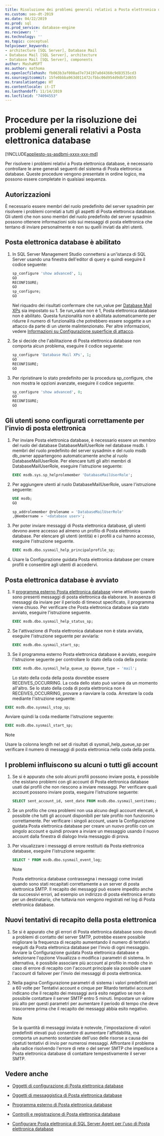```yaml
---
title: Risoluzione dei problemi generali relativi a Posta elettronica database
ms.custom: seo-dt-2019
ms.date: 04/22/2019
ms.prod: sql
ms.prod_service: database-engine
ms.reviewer: ''
ms.technology: ''
ms.topic: conceptual
helpviewer_keywords:
- architecture [SQL Server], Database Mail
- Database Mail [SQL Server], architecture
- Database Mail [SQL Server], components
author: MashaMSFT
ms.author: mathoma
ms.openlocfilehash: fb063b3af008ad7e734197a0d4360c9d83535cd3
ms.sourcegitcommit: 15fe0bbba963d011472cfbbc06d954d9dbf2d655
ms.translationtype: HT
ms.contentlocale: it-IT
ms.lasthandoff: 11/14/2019
ms.locfileid: "74094553"
---
```

# <a name="general-database-mail-troubleshooting-steps"></a>Procedure per la risoluzione dei problemi generali relativi a Posta elettronica database 
[!INCLUDE[appliesto-ss-asdbmi-xxxx-xxx-md](../../includes/appliesto-ss-asdbmi-xxxx-xxx-md.md)]

Per risolvere i problemi relativi a Posta elettronica database, è necessario controllare le aree generali seguenti del sistema di Posta elettronica database. Queste procedure vengono presentate in ordine logico, ma possono essere completate in qualsiasi sequenza.

## <a name="permissions"></a>Autorizzazioni

È necessario essere membri del ruolo predefinito del server sysadmin per risolvere i problemi correlati a tutti gli aspetti di Posta elettronica database. Gli utenti che non sono membri del ruolo predefinito del server sysadmin possono ottenere informazioni solo sui messaggi di posta elettronica che tentano di inviare personalmente e non su quelli inviati da altri utenti.

## <a name="is-database-mail-enabled"></a>Posta elettronica database è abilitato

1. In SQL Server Management Studio connettersi a un'istanza di SQL Server usando una finestra dell'editor di query e quindi eseguire il codice seguente:

    ```sql
    sp_configure 'show advanced', 1; 
    GO
    RECONFIGURE;
    GO
    sp_configure;
    GO
    ```

   Nel riquadro dei risultati confermare che run_value per [Database Mail XPs](../../database-engine/configure-windows/database-mail-xps-server-configuration-option.md) sia impostato su 1.
   Se run_value non è 1, Posta elettronica database non è abilitato. Questa funzionalità non è abilitata automaticamente per ridurre il numero di funzionalità che potrebbero essere soggette a un attacco da parte di un utente malintenzionato. Per altre informazioni, vedere [Informazioni su Configurazione superficie di attacco](../security/surface-area-configuration.md).

1. Se si decide che l'abilitazione di Posta elettronica database non comporta alcun problema, eseguire il codice seguente:

    ```sql
    sp_configure 'Database Mail XPs', 1; 
    GO
    RECONFIGURE;
    GO
    ```

1. Per ripristinare lo stato predefinito per la procedura sp_configure, che non mostra le opzioni avanzate, eseguire il codice seguente:

    ```sql 
    sp_configure 'show advanced', 0; 
    GO
    RECONFIGURE;
    GO
    ```

## <a name="are-users-properly-configured-to-send-mail"></a>Gli utenti sono configurati correttamente per l'invio di posta elettronica

1. Per inviare Posta elettronica database, è necessario essere un membro del ruolo del database DatabaseMailUserRole nel database msdb. I membri del ruolo predefinito del server sysadmin e del ruolo msdb db_owner appartengono automaticamente anche al ruolo DatabaseMailUserRole. Per elencare tutti gli altri membri di DatabaseMailUserRole, eseguire l'istruzione seguente:

    ```sql
    EXEC msdb.sys.sp_helprolemember 'DatabaseMailUserRole';
    ```

1. Per aggiungere utenti al ruolo DatabaseMailUserRole, usare l'istruzione seguente:

    ```sql
    USE msdb;
    GO
    
    sp_addrolemember @rolename = 'DatabaseMailUserRole'
    ,@membername = '<database user>';
    ```

1. Per poter inviare messaggi di Posta elettronica database, gli utenti devono avere accesso ad almeno un profilo di Posta elettronica database. Per elencare gli utenti (entità) e i profili a cui hanno accesso, eseguire l'istruzione seguente.

    ```sql
    EXEC msdb.dbo.sysmail_help_principalprofile_sp;
    ```

1. Usare la Configurazione guidata Posta elettronica database per creare profili e consentire agli utenti di accedervi.
 
## <a name="is-database-mail-started"></a>Posta elettronica database è avviato

1. Il [programma esterno Posta elettronica database](database-mail-external-program.md) viene attivato quando sono presenti messaggi di posta elettronica da elaborare. In assenza di messaggi da inviare per il periodo di timeout specificato, il programma viene chiuso. Per verificare che Posta elettronica database sia stato avviato, eseguire l'istruzione seguente.

    ```sql
    EXEC msdb.dbo.sysmail_help_status_sp;
    ```
1. Se l'attivazione di Posta elettronica database non è stata avviata, eseguire l'istruzione seguente per avviarla:

    ```sql
    EXEC msdb.dbo.sysmail_start_sp;
    ```

1. Se il programma esterno Posta elettronica database è avviato, eseguire l'istruzione seguente per controllare lo stato della coda della posta:

    ```sql
    EXEC msdb.dbo.sysmail_help_queue_sp @queue_type = 'mail';
    ```
  
   Lo stato della coda della posta dovrebbe essere RECEIVES_OCCURRING. La coda dello stato può variare da un momento all'altro. Se lo stato della coda di posta elettronica non è RECEIVES_OCCURRING, provare a riavviare la coda. Arrestare la coda mediante l'istruzione seguente:
   
```sql
EXEC msdb.dbo.sysmail_stop_sp;
```

Avviare quindi la coda mediante l'istruzione seguente:

```sql
EXEC msdb.dbo.sysmail_start_sp;
```

  > [!NOTE]
  >  Usare la colonna length nel set di risultati di sysmail_help_queue_sp per verificare il numero di messaggi di posta elettronica nella coda della posta.

## <a name="do-problems-affect-some-or-all-accounts"></a>I problemi influiscono su alcuni o tutti gli account

1. Se si è appurato che solo alcuni profili possono inviare posta, è possibile che esistano problemi con gli account di Posta elettronica database usati dai profili che non riescono a inviare messaggi. Per verificare quali account possono inviare posta, eseguire l'istruzione seguente:

    ```sql
    SELECT sent_account_id, sent_date FROM msdb.dbo.sysmail_sentitems;
    ```

1. Se un profilo che crea problemi non usa alcuno degli account elencati, è possibile che tutti gli account disponibili per tale profilo non funzionino correttamente. Per verificare i singoli account, usare la Configurazione guidata Posta elettronica database per creare un nuovo profilo con un singolo account e quindi provare a inviare un messaggio usando il nuovo account dalla finestra di dialogo Invia messaggio di prova. 
1. Per visualizzare i messaggi di errore restituiti da Posta elettronica database, eseguire l'istruzione seguente:

    ```sql
    SELECT * FROM msdb.dbo.sysmail_event_log;
    ```

   > [!NOTE]
   > Posta elettronica database contrassegna i messaggi come inviati quando sono stati recapitati correttamente a un server di posta elettronica SMTP. Il recapito dei messaggi può essere impedito anche da successivi errori, ad esempio un indirizzo di posta elettronica errato per un destinatario, che tuttavia non vengono registrati nel log di Posta elettronica database.

## <a name="retry-mail-delivery"></a>Nuovi tentativi di recapito della posta elettronica

1. Se si è appurato che gli errori di Posta elettronica database sono dovuti a problemi di contatto del server SMTP, potrebbe essere possibile migliorare la frequenza di recapito aumentando il numero di tentativi eseguiti da Posta elettronica database per l'invio di ogni messaggio. Avviare la Configurazione guidata Posta elettronica database e selezionare l'opzione Visualizza o modifica i parametri di sistema. In alternativa, è possibile associare più account al profilo in modo che in caso di errore di recapito con l'account principale sia possibile usare l'account di failover per l'invio dei messaggi di posta elettronica.
1. Nella pagina Configurazione parametri di sistema i valori predefiniti pari a 60 volte per Tentativi account e cinque per Ritardo tentativi account indicano che il recapito dei messaggi avrà esito negativo se non è possibile contattare il server SMTP entro 5 minuti. Impostare un valore più alto per questi parametri per aumentare il periodo di tempo che deve trascorrere prima che il recapito dei messaggi abbia esito negativo.

    > [!NOTE]
    > Se la quantità di messaggi inviata è notevole, l'impostazione di valori predefiniti elevati può consentire di aumentare l'affidabilità, ma comporta un aumento sostanziale dell'uso delle risorse a causa dei ripetuti tentativi di invio per numerosi messaggi. Affrontare il problema alla radice risolvendo l'errore di rete o del server SMTP che impedisce a Posta elettronica database di contattare tempestivamente il server SMTP.



##  <a name="RelatedContent"></a> Vedere anche
  
-   [Oggetti di configurazione di Posta elettronica database](../../relational-databases/database-mail/database-mail-configuration-objects.md)  
  
-   [Oggetti di messaggistica di Posta elettronica database](../../relational-databases/database-mail/database-mail-messaging-objects.md)  
  
-   [Programma esterno di Posta elettronica database](../../relational-databases/database-mail/database-mail-external-program.md)  
  
-   [Controlli e registrazione di Posta elettronica database](../../relational-databases/database-mail/database-mail-log-and-audits.md)  
  
-   [Configurare Posta elettronica di SQL Server Agent per l'uso di Posta elettronica database](../../relational-databases/database-mail/configure-sql-server-agent-mail-to-use-database-mail.md)  
  
  
  
